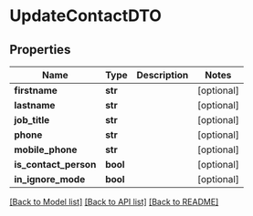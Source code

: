# UpdateContactDTO

## Properties
Name | Type | Description | Notes
------------ | ------------- | ------------- | -------------
**firstname** | **str** |  | [optional] 
**lastname** | **str** |  | [optional] 
**job_title** | **str** |  | [optional] 
**phone** | **str** |  | [optional] 
**mobile_phone** | **str** |  | [optional] 
**is_contact_person** | **bool** |  | [optional] 
**in_ignore_mode** | **bool** |  | [optional] 

[[Back to Model list]](../README.md#documentation-for-models) [[Back to API list]](../README.md#documentation-for-api-endpoints) [[Back to README]](../README.md)


